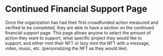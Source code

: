 # Continued Financial Support Page

Once the organization has had their first crowdfunded action measured and verified to be completed, they are able to have a section on the continued financial support page. This page allows anyone to select the amount of action they want to support, what specific project they would like to support, and either mint their NFT or lazy mint the NFT with a message, video, music, etc. (personalizing the NFT as they would like).&#x20;
